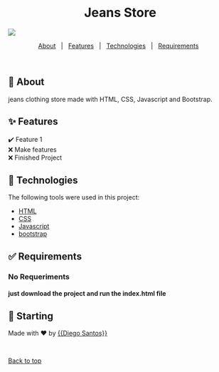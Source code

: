 <div align="center" id="top"> 

  &#xa0;

</div>

<h1 align="center">Jeans Store</h1>

<img src="https://user-images.githubusercontent.com/87211192/170038078-618661fa-b58e-4586-b589-2aecb9c9357e.PNG" />
<p align="center">

  <!-- <img alt="Github issues" src="https://img.shields.io/github/issues/{{odiegosantos}}/?color=56BEB8" /> -->

  <!-- <img alt="Github forks" src="https://img.shields.io/github/forks/{{odiegosantos}}/?color=56BEB8" /> -->

  <!-- <img alt="Github stars" src="https://img.shields.io/github/stars/{{odiegosantos}}/?color=56BEB8" /> -->
</p>


<p align="center">
  <a href="#dart-about">About</a> &#xa0; | &#xa0; 
  <a href="#sparkles-features">Features</a> &#xa0; | &#xa0;
  <a href="#rocket-technologies">Technologies</a> &#xa0; | &#xa0;
  <a href="#white_check_mark-requirements">Requirements</a> &#xa0;
</p>

<br>

## :dart: About ##

jeans clothing store made with HTML, CSS, Javascript and Bootstrap.

## :sparkles: Features ##

:heavy_check_mark: Feature 1 \
:x: Make features \
:x: Finished Project

## :rocket: Technologies ##

The following tools were used in this project:

- [HTML](https://www.w3.org/standards/webdesign/htmlcss)
- [CSS](https://www.w3.org/standards/webdesign/htmlcss)
- [Javascript](https://developer.mozilla.org/pt-BR/docs/Web/JavaScript)
- [bootstrap](https://getbootstrap.com/)

## :white_check_mark: Requirements ##

### No Requeriments
#### just download the project and run the index.html file

## :checkered_flag: Starting ##

Made with :heart: by <a href="https://github.com/{{odiegosantos}}" target="_blank">{{Diego Santos}}</a>

&#xa0;

<a href="#top">Back to top</a>
